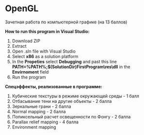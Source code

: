 # OpenGL
Зачетная работа по компьютерной графике (на 13 баллов)

**How to run this program in Visual Studio:**
1. Download ZIP
2. Extract
3. Open .sln file with Visual Studio
4. Select **x86** as a solution platform
5. In the **Propeties** select **Debugging** and past this line **PATH=%PATH%;$(SolutionDir)FirstProgram\res\dll** in the **Envirnoment** field
6. Run the program

**Спецэффекты, реализованные в программе:**
<br />
  1. Кубические текстуры в режиме окружающей среды - 1 балл
  2. Отбасывание тени на другие объекты - 2 балла
  3. Зеркальные грани - 2 балла
  4. Normal mapping - 2 балла
  5. Попиксельный расчет освещенности по Фонгу - 2 балла
  6. Parallax relief mapping - 4 балла
  7. Environment mapping
  
